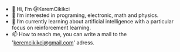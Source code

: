 - 👋 Hi, I’m @KeremCikikci
- 👀 I’m interested in programing, electronic, math and physics.
- 🌱 I’m currently learning about artificial intelligence with a particular focus on reinforcement learning.
- 📫 How to reach me, you can write a mail to the 'keremcikikci@gmail.com' adress.
